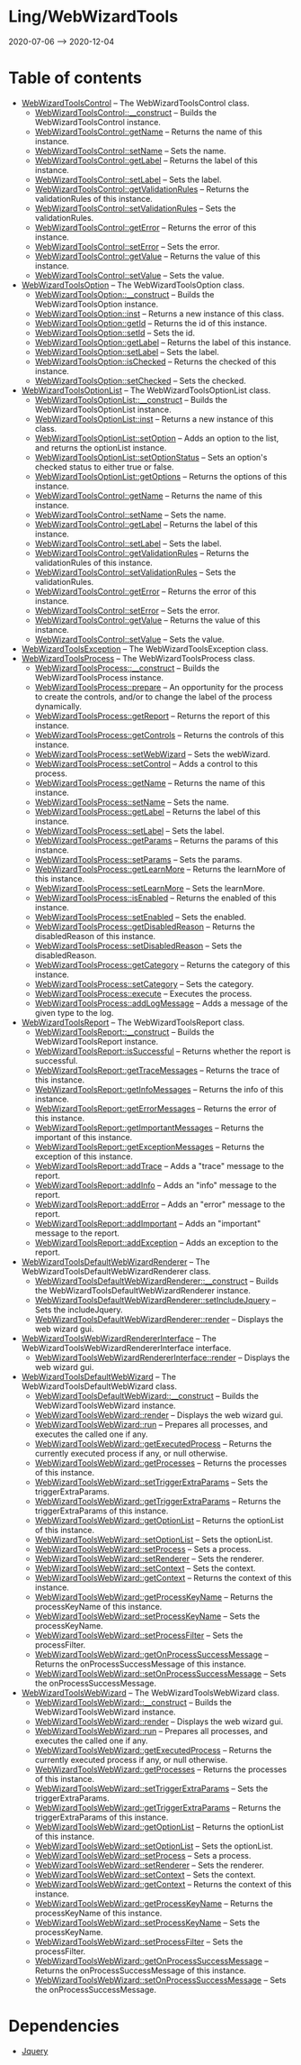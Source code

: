 Ling/WebWizardTools
================
2020-07-06 --> 2020-12-04




Table of contents
===========

- [WebWizardToolsControl](https://github.com/lingtalfi/WebWizardTools/blob/master/doc/api/Ling/WebWizardTools/Controls/WebWizardToolsControl.md) &ndash; The WebWizardToolsControl class.
    - [WebWizardToolsControl::__construct](https://github.com/lingtalfi/WebWizardTools/blob/master/doc/api/Ling/WebWizardTools/Controls/WebWizardToolsControl/__construct.md) &ndash; Builds the WebWizardToolsControl instance.
    - [WebWizardToolsControl::getName](https://github.com/lingtalfi/WebWizardTools/blob/master/doc/api/Ling/WebWizardTools/Controls/WebWizardToolsControl/getName.md) &ndash; Returns the name of this instance.
    - [WebWizardToolsControl::setName](https://github.com/lingtalfi/WebWizardTools/blob/master/doc/api/Ling/WebWizardTools/Controls/WebWizardToolsControl/setName.md) &ndash; Sets the name.
    - [WebWizardToolsControl::getLabel](https://github.com/lingtalfi/WebWizardTools/blob/master/doc/api/Ling/WebWizardTools/Controls/WebWizardToolsControl/getLabel.md) &ndash; Returns the label of this instance.
    - [WebWizardToolsControl::setLabel](https://github.com/lingtalfi/WebWizardTools/blob/master/doc/api/Ling/WebWizardTools/Controls/WebWizardToolsControl/setLabel.md) &ndash; Sets the label.
    - [WebWizardToolsControl::getValidationRules](https://github.com/lingtalfi/WebWizardTools/blob/master/doc/api/Ling/WebWizardTools/Controls/WebWizardToolsControl/getValidationRules.md) &ndash; Returns the validationRules of this instance.
    - [WebWizardToolsControl::setValidationRules](https://github.com/lingtalfi/WebWizardTools/blob/master/doc/api/Ling/WebWizardTools/Controls/WebWizardToolsControl/setValidationRules.md) &ndash; Sets the validationRules.
    - [WebWizardToolsControl::getError](https://github.com/lingtalfi/WebWizardTools/blob/master/doc/api/Ling/WebWizardTools/Controls/WebWizardToolsControl/getError.md) &ndash; Returns the error of this instance.
    - [WebWizardToolsControl::setError](https://github.com/lingtalfi/WebWizardTools/blob/master/doc/api/Ling/WebWizardTools/Controls/WebWizardToolsControl/setError.md) &ndash; Sets the error.
    - [WebWizardToolsControl::getValue](https://github.com/lingtalfi/WebWizardTools/blob/master/doc/api/Ling/WebWizardTools/Controls/WebWizardToolsControl/getValue.md) &ndash; Returns the value of this instance.
    - [WebWizardToolsControl::setValue](https://github.com/lingtalfi/WebWizardTools/blob/master/doc/api/Ling/WebWizardTools/Controls/WebWizardToolsControl/setValue.md) &ndash; Sets the value.
- [WebWizardToolsOption](https://github.com/lingtalfi/WebWizardTools/blob/master/doc/api/Ling/WebWizardTools/Controls/WebWizardToolsOption.md) &ndash; The WebWizardToolsOption class.
    - [WebWizardToolsOption::__construct](https://github.com/lingtalfi/WebWizardTools/blob/master/doc/api/Ling/WebWizardTools/Controls/WebWizardToolsOption/__construct.md) &ndash; Builds the WebWizardToolsOption instance.
    - [WebWizardToolsOption::inst](https://github.com/lingtalfi/WebWizardTools/blob/master/doc/api/Ling/WebWizardTools/Controls/WebWizardToolsOption/inst.md) &ndash; Returns a new instance of this class.
    - [WebWizardToolsOption::getId](https://github.com/lingtalfi/WebWizardTools/blob/master/doc/api/Ling/WebWizardTools/Controls/WebWizardToolsOption/getId.md) &ndash; Returns the id of this instance.
    - [WebWizardToolsOption::setId](https://github.com/lingtalfi/WebWizardTools/blob/master/doc/api/Ling/WebWizardTools/Controls/WebWizardToolsOption/setId.md) &ndash; Sets the id.
    - [WebWizardToolsOption::getLabel](https://github.com/lingtalfi/WebWizardTools/blob/master/doc/api/Ling/WebWizardTools/Controls/WebWizardToolsOption/getLabel.md) &ndash; Returns the label of this instance.
    - [WebWizardToolsOption::setLabel](https://github.com/lingtalfi/WebWizardTools/blob/master/doc/api/Ling/WebWizardTools/Controls/WebWizardToolsOption/setLabel.md) &ndash; Sets the label.
    - [WebWizardToolsOption::isChecked](https://github.com/lingtalfi/WebWizardTools/blob/master/doc/api/Ling/WebWizardTools/Controls/WebWizardToolsOption/isChecked.md) &ndash; Returns the checked of this instance.
    - [WebWizardToolsOption::setChecked](https://github.com/lingtalfi/WebWizardTools/blob/master/doc/api/Ling/WebWizardTools/Controls/WebWizardToolsOption/setChecked.md) &ndash; Sets the checked.
- [WebWizardToolsOptionList](https://github.com/lingtalfi/WebWizardTools/blob/master/doc/api/Ling/WebWizardTools/Controls/WebWizardToolsOptionList.md) &ndash; The WebWizardToolsOptionList class.
    - [WebWizardToolsOptionList::__construct](https://github.com/lingtalfi/WebWizardTools/blob/master/doc/api/Ling/WebWizardTools/Controls/WebWizardToolsOptionList/__construct.md) &ndash; Builds the WebWizardToolsOptionList instance.
    - [WebWizardToolsOptionList::inst](https://github.com/lingtalfi/WebWizardTools/blob/master/doc/api/Ling/WebWizardTools/Controls/WebWizardToolsOptionList/inst.md) &ndash; Returns a new instance of this class.
    - [WebWizardToolsOptionList::setOption](https://github.com/lingtalfi/WebWizardTools/blob/master/doc/api/Ling/WebWizardTools/Controls/WebWizardToolsOptionList/setOption.md) &ndash; Adds an option to the list, and returns the optionList instance.
    - [WebWizardToolsOptionList::setOptionStatus](https://github.com/lingtalfi/WebWizardTools/blob/master/doc/api/Ling/WebWizardTools/Controls/WebWizardToolsOptionList/setOptionStatus.md) &ndash; Sets an option's checked status to either true or false.
    - [WebWizardToolsOptionList::getOptions](https://github.com/lingtalfi/WebWizardTools/blob/master/doc/api/Ling/WebWizardTools/Controls/WebWizardToolsOptionList/getOptions.md) &ndash; Returns the options of this instance.
    - [WebWizardToolsControl::getName](https://github.com/lingtalfi/WebWizardTools/blob/master/doc/api/Ling/WebWizardTools/Controls/WebWizardToolsControl/getName.md) &ndash; Returns the name of this instance.
    - [WebWizardToolsControl::setName](https://github.com/lingtalfi/WebWizardTools/blob/master/doc/api/Ling/WebWizardTools/Controls/WebWizardToolsControl/setName.md) &ndash; Sets the name.
    - [WebWizardToolsControl::getLabel](https://github.com/lingtalfi/WebWizardTools/blob/master/doc/api/Ling/WebWizardTools/Controls/WebWizardToolsControl/getLabel.md) &ndash; Returns the label of this instance.
    - [WebWizardToolsControl::setLabel](https://github.com/lingtalfi/WebWizardTools/blob/master/doc/api/Ling/WebWizardTools/Controls/WebWizardToolsControl/setLabel.md) &ndash; Sets the label.
    - [WebWizardToolsControl::getValidationRules](https://github.com/lingtalfi/WebWizardTools/blob/master/doc/api/Ling/WebWizardTools/Controls/WebWizardToolsControl/getValidationRules.md) &ndash; Returns the validationRules of this instance.
    - [WebWizardToolsControl::setValidationRules](https://github.com/lingtalfi/WebWizardTools/blob/master/doc/api/Ling/WebWizardTools/Controls/WebWizardToolsControl/setValidationRules.md) &ndash; Sets the validationRules.
    - [WebWizardToolsControl::getError](https://github.com/lingtalfi/WebWizardTools/blob/master/doc/api/Ling/WebWizardTools/Controls/WebWizardToolsControl/getError.md) &ndash; Returns the error of this instance.
    - [WebWizardToolsControl::setError](https://github.com/lingtalfi/WebWizardTools/blob/master/doc/api/Ling/WebWizardTools/Controls/WebWizardToolsControl/setError.md) &ndash; Sets the error.
    - [WebWizardToolsControl::getValue](https://github.com/lingtalfi/WebWizardTools/blob/master/doc/api/Ling/WebWizardTools/Controls/WebWizardToolsControl/getValue.md) &ndash; Returns the value of this instance.
    - [WebWizardToolsControl::setValue](https://github.com/lingtalfi/WebWizardTools/blob/master/doc/api/Ling/WebWizardTools/Controls/WebWizardToolsControl/setValue.md) &ndash; Sets the value.
- [WebWizardToolsException](https://github.com/lingtalfi/WebWizardTools/blob/master/doc/api/Ling/WebWizardTools/Exception/WebWizardToolsException.md) &ndash; The WebWizardToolsException class.
- [WebWizardToolsProcess](https://github.com/lingtalfi/WebWizardTools/blob/master/doc/api/Ling/WebWizardTools/Process/WebWizardToolsProcess.md) &ndash; The WebWizardToolsProcess class.
    - [WebWizardToolsProcess::__construct](https://github.com/lingtalfi/WebWizardTools/blob/master/doc/api/Ling/WebWizardTools/Process/WebWizardToolsProcess/__construct.md) &ndash; Builds the WebWizardToolsProcess instance.
    - [WebWizardToolsProcess::prepare](https://github.com/lingtalfi/WebWizardTools/blob/master/doc/api/Ling/WebWizardTools/Process/WebWizardToolsProcess/prepare.md) &ndash; An opportunity for the process to create the controls, and/or to change the label of the process dynamically.
    - [WebWizardToolsProcess::getReport](https://github.com/lingtalfi/WebWizardTools/blob/master/doc/api/Ling/WebWizardTools/Process/WebWizardToolsProcess/getReport.md) &ndash; Returns the report of this instance.
    - [WebWizardToolsProcess::getControls](https://github.com/lingtalfi/WebWizardTools/blob/master/doc/api/Ling/WebWizardTools/Process/WebWizardToolsProcess/getControls.md) &ndash; Returns the controls of this instance.
    - [WebWizardToolsProcess::setWebWizard](https://github.com/lingtalfi/WebWizardTools/blob/master/doc/api/Ling/WebWizardTools/Process/WebWizardToolsProcess/setWebWizard.md) &ndash; Sets the webWizard.
    - [WebWizardToolsProcess::setControl](https://github.com/lingtalfi/WebWizardTools/blob/master/doc/api/Ling/WebWizardTools/Process/WebWizardToolsProcess/setControl.md) &ndash; Adds a control to this process.
    - [WebWizardToolsProcess::getName](https://github.com/lingtalfi/WebWizardTools/blob/master/doc/api/Ling/WebWizardTools/Process/WebWizardToolsProcess/getName.md) &ndash; Returns the name of this instance.
    - [WebWizardToolsProcess::setName](https://github.com/lingtalfi/WebWizardTools/blob/master/doc/api/Ling/WebWizardTools/Process/WebWizardToolsProcess/setName.md) &ndash; Sets the name.
    - [WebWizardToolsProcess::getLabel](https://github.com/lingtalfi/WebWizardTools/blob/master/doc/api/Ling/WebWizardTools/Process/WebWizardToolsProcess/getLabel.md) &ndash; Returns the label of this instance.
    - [WebWizardToolsProcess::setLabel](https://github.com/lingtalfi/WebWizardTools/blob/master/doc/api/Ling/WebWizardTools/Process/WebWizardToolsProcess/setLabel.md) &ndash; Sets the label.
    - [WebWizardToolsProcess::getParams](https://github.com/lingtalfi/WebWizardTools/blob/master/doc/api/Ling/WebWizardTools/Process/WebWizardToolsProcess/getParams.md) &ndash; Returns the params of this instance.
    - [WebWizardToolsProcess::setParams](https://github.com/lingtalfi/WebWizardTools/blob/master/doc/api/Ling/WebWizardTools/Process/WebWizardToolsProcess/setParams.md) &ndash; Sets the params.
    - [WebWizardToolsProcess::getLearnMore](https://github.com/lingtalfi/WebWizardTools/blob/master/doc/api/Ling/WebWizardTools/Process/WebWizardToolsProcess/getLearnMore.md) &ndash; Returns the learnMore of this instance.
    - [WebWizardToolsProcess::setLearnMore](https://github.com/lingtalfi/WebWizardTools/blob/master/doc/api/Ling/WebWizardTools/Process/WebWizardToolsProcess/setLearnMore.md) &ndash; Sets the learnMore.
    - [WebWizardToolsProcess::isEnabled](https://github.com/lingtalfi/WebWizardTools/blob/master/doc/api/Ling/WebWizardTools/Process/WebWizardToolsProcess/isEnabled.md) &ndash; Returns the enabled of this instance.
    - [WebWizardToolsProcess::setEnabled](https://github.com/lingtalfi/WebWizardTools/blob/master/doc/api/Ling/WebWizardTools/Process/WebWizardToolsProcess/setEnabled.md) &ndash; Sets the enabled.
    - [WebWizardToolsProcess::getDisabledReason](https://github.com/lingtalfi/WebWizardTools/blob/master/doc/api/Ling/WebWizardTools/Process/WebWizardToolsProcess/getDisabledReason.md) &ndash; Returns the disabledReason of this instance.
    - [WebWizardToolsProcess::setDisabledReason](https://github.com/lingtalfi/WebWizardTools/blob/master/doc/api/Ling/WebWizardTools/Process/WebWizardToolsProcess/setDisabledReason.md) &ndash; Sets the disabledReason.
    - [WebWizardToolsProcess::getCategory](https://github.com/lingtalfi/WebWizardTools/blob/master/doc/api/Ling/WebWizardTools/Process/WebWizardToolsProcess/getCategory.md) &ndash; Returns the category of this instance.
    - [WebWizardToolsProcess::setCategory](https://github.com/lingtalfi/WebWizardTools/blob/master/doc/api/Ling/WebWizardTools/Process/WebWizardToolsProcess/setCategory.md) &ndash; Sets the category.
    - [WebWizardToolsProcess::execute](https://github.com/lingtalfi/WebWizardTools/blob/master/doc/api/Ling/WebWizardTools/Process/WebWizardToolsProcess/execute.md) &ndash; Executes the process.
    - [WebWizardToolsProcess::addLogMessage](https://github.com/lingtalfi/WebWizardTools/blob/master/doc/api/Ling/WebWizardTools/Process/WebWizardToolsProcess/addLogMessage.md) &ndash; Adds a message of the given type to the log.
- [WebWizardToolsReport](https://github.com/lingtalfi/WebWizardTools/blob/master/doc/api/Ling/WebWizardTools/Report/WebWizardToolsReport.md) &ndash; The WebWizardToolsReport class.
    - [WebWizardToolsReport::__construct](https://github.com/lingtalfi/WebWizardTools/blob/master/doc/api/Ling/WebWizardTools/Report/WebWizardToolsReport/__construct.md) &ndash; Builds the WebWizardToolsReport instance.
    - [WebWizardToolsReport::isSuccessful](https://github.com/lingtalfi/WebWizardTools/blob/master/doc/api/Ling/WebWizardTools/Report/WebWizardToolsReport/isSuccessful.md) &ndash; Returns whether the report is successful.
    - [WebWizardToolsReport::getTraceMessages](https://github.com/lingtalfi/WebWizardTools/blob/master/doc/api/Ling/WebWizardTools/Report/WebWizardToolsReport/getTraceMessages.md) &ndash; Returns the trace of this instance.
    - [WebWizardToolsReport::getInfoMessages](https://github.com/lingtalfi/WebWizardTools/blob/master/doc/api/Ling/WebWizardTools/Report/WebWizardToolsReport/getInfoMessages.md) &ndash; Returns the info of this instance.
    - [WebWizardToolsReport::getErrorMessages](https://github.com/lingtalfi/WebWizardTools/blob/master/doc/api/Ling/WebWizardTools/Report/WebWizardToolsReport/getErrorMessages.md) &ndash; Returns the error of this instance.
    - [WebWizardToolsReport::getImportantMessages](https://github.com/lingtalfi/WebWizardTools/blob/master/doc/api/Ling/WebWizardTools/Report/WebWizardToolsReport/getImportantMessages.md) &ndash; Returns the important of this instance.
    - [WebWizardToolsReport::getExceptionMessages](https://github.com/lingtalfi/WebWizardTools/blob/master/doc/api/Ling/WebWizardTools/Report/WebWizardToolsReport/getExceptionMessages.md) &ndash; Returns the exception of this instance.
    - [WebWizardToolsReport::addTrace](https://github.com/lingtalfi/WebWizardTools/blob/master/doc/api/Ling/WebWizardTools/Report/WebWizardToolsReport/addTrace.md) &ndash; Adds a "trace" message to the report.
    - [WebWizardToolsReport::addInfo](https://github.com/lingtalfi/WebWizardTools/blob/master/doc/api/Ling/WebWizardTools/Report/WebWizardToolsReport/addInfo.md) &ndash; Adds an "info" message to the report.
    - [WebWizardToolsReport::addError](https://github.com/lingtalfi/WebWizardTools/blob/master/doc/api/Ling/WebWizardTools/Report/WebWizardToolsReport/addError.md) &ndash; Adds an "error" message to the report.
    - [WebWizardToolsReport::addImportant](https://github.com/lingtalfi/WebWizardTools/blob/master/doc/api/Ling/WebWizardTools/Report/WebWizardToolsReport/addImportant.md) &ndash; Adds an "important" message to the report.
    - [WebWizardToolsReport::addException](https://github.com/lingtalfi/WebWizardTools/blob/master/doc/api/Ling/WebWizardTools/Report/WebWizardToolsReport/addException.md) &ndash; Adds an exception to the report.
- [WebWizardToolsDefaultWebWizardRenderer](https://github.com/lingtalfi/WebWizardTools/blob/master/doc/api/Ling/WebWizardTools/WebWizard/Renderer/WebWizardToolsDefaultWebWizardRenderer.md) &ndash; The WebWizardToolsDefaultWebWizardRenderer class.
    - [WebWizardToolsDefaultWebWizardRenderer::__construct](https://github.com/lingtalfi/WebWizardTools/blob/master/doc/api/Ling/WebWizardTools/WebWizard/Renderer/WebWizardToolsDefaultWebWizardRenderer/__construct.md) &ndash; Builds the WebWizardToolsDefaultWebWizardRenderer instance.
    - [WebWizardToolsDefaultWebWizardRenderer::setIncludeJquery](https://github.com/lingtalfi/WebWizardTools/blob/master/doc/api/Ling/WebWizardTools/WebWizard/Renderer/WebWizardToolsDefaultWebWizardRenderer/setIncludeJquery.md) &ndash; Sets the includeJquery.
    - [WebWizardToolsDefaultWebWizardRenderer::render](https://github.com/lingtalfi/WebWizardTools/blob/master/doc/api/Ling/WebWizardTools/WebWizard/Renderer/WebWizardToolsDefaultWebWizardRenderer/render.md) &ndash; Displays the web wizard gui.
- [WebWizardToolsWebWizardRendererInterface](https://github.com/lingtalfi/WebWizardTools/blob/master/doc/api/Ling/WebWizardTools/WebWizard/Renderer/WebWizardToolsWebWizardRendererInterface.md) &ndash; The WebWizardToolsWebWizardRendererInterface interface.
    - [WebWizardToolsWebWizardRendererInterface::render](https://github.com/lingtalfi/WebWizardTools/blob/master/doc/api/Ling/WebWizardTools/WebWizard/Renderer/WebWizardToolsWebWizardRendererInterface/render.md) &ndash; Displays the web wizard gui.
- [WebWizardToolsDefaultWebWizard](https://github.com/lingtalfi/WebWizardTools/blob/master/doc/api/Ling/WebWizardTools/WebWizard/WebWizardToolsDefaultWebWizard.md) &ndash; The WebWizardToolsDefaultWebWizard class.
    - [WebWizardToolsDefaultWebWizard::__construct](https://github.com/lingtalfi/WebWizardTools/blob/master/doc/api/Ling/WebWizardTools/WebWizard/WebWizardToolsDefaultWebWizard/__construct.md) &ndash; Builds the WebWizardToolsWebWizard instance.
    - [WebWizardToolsWebWizard::render](https://github.com/lingtalfi/WebWizardTools/blob/master/doc/api/Ling/WebWizardTools/WebWizard/WebWizardToolsWebWizard/render.md) &ndash; Displays the web wizard gui.
    - [WebWizardToolsWebWizard::run](https://github.com/lingtalfi/WebWizardTools/blob/master/doc/api/Ling/WebWizardTools/WebWizard/WebWizardToolsWebWizard/run.md) &ndash; Prepares all processes, and executes the called one if any.
    - [WebWizardToolsWebWizard::getExecutedProcess](https://github.com/lingtalfi/WebWizardTools/blob/master/doc/api/Ling/WebWizardTools/WebWizard/WebWizardToolsWebWizard/getExecutedProcess.md) &ndash; Returns the currently executed process if any, or null otherwise.
    - [WebWizardToolsWebWizard::getProcesses](https://github.com/lingtalfi/WebWizardTools/blob/master/doc/api/Ling/WebWizardTools/WebWizard/WebWizardToolsWebWizard/getProcesses.md) &ndash; Returns the processes of this instance.
    - [WebWizardToolsWebWizard::setTriggerExtraParams](https://github.com/lingtalfi/WebWizardTools/blob/master/doc/api/Ling/WebWizardTools/WebWizard/WebWizardToolsWebWizard/setTriggerExtraParams.md) &ndash; Sets the triggerExtraParams.
    - [WebWizardToolsWebWizard::getTriggerExtraParams](https://github.com/lingtalfi/WebWizardTools/blob/master/doc/api/Ling/WebWizardTools/WebWizard/WebWizardToolsWebWizard/getTriggerExtraParams.md) &ndash; Returns the triggerExtraParams of this instance.
    - [WebWizardToolsWebWizard::getOptionList](https://github.com/lingtalfi/WebWizardTools/blob/master/doc/api/Ling/WebWizardTools/WebWizard/WebWizardToolsWebWizard/getOptionList.md) &ndash; Returns the optionList of this instance.
    - [WebWizardToolsWebWizard::setOptionList](https://github.com/lingtalfi/WebWizardTools/blob/master/doc/api/Ling/WebWizardTools/WebWizard/WebWizardToolsWebWizard/setOptionList.md) &ndash; Sets the optionList.
    - [WebWizardToolsWebWizard::setProcess](https://github.com/lingtalfi/WebWizardTools/blob/master/doc/api/Ling/WebWizardTools/WebWizard/WebWizardToolsWebWizard/setProcess.md) &ndash; Sets a process.
    - [WebWizardToolsWebWizard::setRenderer](https://github.com/lingtalfi/WebWizardTools/blob/master/doc/api/Ling/WebWizardTools/WebWizard/WebWizardToolsWebWizard/setRenderer.md) &ndash; Sets the renderer.
    - [WebWizardToolsWebWizard::setContext](https://github.com/lingtalfi/WebWizardTools/blob/master/doc/api/Ling/WebWizardTools/WebWizard/WebWizardToolsWebWizard/setContext.md) &ndash; Sets the context.
    - [WebWizardToolsWebWizard::getContext](https://github.com/lingtalfi/WebWizardTools/blob/master/doc/api/Ling/WebWizardTools/WebWizard/WebWizardToolsWebWizard/getContext.md) &ndash; Returns the context of this instance.
    - [WebWizardToolsWebWizard::getProcessKeyName](https://github.com/lingtalfi/WebWizardTools/blob/master/doc/api/Ling/WebWizardTools/WebWizard/WebWizardToolsWebWizard/getProcessKeyName.md) &ndash; Returns the processKeyName of this instance.
    - [WebWizardToolsWebWizard::setProcessKeyName](https://github.com/lingtalfi/WebWizardTools/blob/master/doc/api/Ling/WebWizardTools/WebWizard/WebWizardToolsWebWizard/setProcessKeyName.md) &ndash; Sets the processKeyName.
    - [WebWizardToolsWebWizard::setProcessFilter](https://github.com/lingtalfi/WebWizardTools/blob/master/doc/api/Ling/WebWizardTools/WebWizard/WebWizardToolsWebWizard/setProcessFilter.md) &ndash; Sets the processFilter.
    - [WebWizardToolsWebWizard::getOnProcessSuccessMessage](https://github.com/lingtalfi/WebWizardTools/blob/master/doc/api/Ling/WebWizardTools/WebWizard/WebWizardToolsWebWizard/getOnProcessSuccessMessage.md) &ndash; Returns the onProcessSuccessMessage of this instance.
    - [WebWizardToolsWebWizard::setOnProcessSuccessMessage](https://github.com/lingtalfi/WebWizardTools/blob/master/doc/api/Ling/WebWizardTools/WebWizard/WebWizardToolsWebWizard/setOnProcessSuccessMessage.md) &ndash; Sets the onProcessSuccessMessage.
- [WebWizardToolsWebWizard](https://github.com/lingtalfi/WebWizardTools/blob/master/doc/api/Ling/WebWizardTools/WebWizard/WebWizardToolsWebWizard.md) &ndash; The WebWizardToolsWebWizard class.
    - [WebWizardToolsWebWizard::__construct](https://github.com/lingtalfi/WebWizardTools/blob/master/doc/api/Ling/WebWizardTools/WebWizard/WebWizardToolsWebWizard/__construct.md) &ndash; Builds the WebWizardToolsWebWizard instance.
    - [WebWizardToolsWebWizard::render](https://github.com/lingtalfi/WebWizardTools/blob/master/doc/api/Ling/WebWizardTools/WebWizard/WebWizardToolsWebWizard/render.md) &ndash; Displays the web wizard gui.
    - [WebWizardToolsWebWizard::run](https://github.com/lingtalfi/WebWizardTools/blob/master/doc/api/Ling/WebWizardTools/WebWizard/WebWizardToolsWebWizard/run.md) &ndash; Prepares all processes, and executes the called one if any.
    - [WebWizardToolsWebWizard::getExecutedProcess](https://github.com/lingtalfi/WebWizardTools/blob/master/doc/api/Ling/WebWizardTools/WebWizard/WebWizardToolsWebWizard/getExecutedProcess.md) &ndash; Returns the currently executed process if any, or null otherwise.
    - [WebWizardToolsWebWizard::getProcesses](https://github.com/lingtalfi/WebWizardTools/blob/master/doc/api/Ling/WebWizardTools/WebWizard/WebWizardToolsWebWizard/getProcesses.md) &ndash; Returns the processes of this instance.
    - [WebWizardToolsWebWizard::setTriggerExtraParams](https://github.com/lingtalfi/WebWizardTools/blob/master/doc/api/Ling/WebWizardTools/WebWizard/WebWizardToolsWebWizard/setTriggerExtraParams.md) &ndash; Sets the triggerExtraParams.
    - [WebWizardToolsWebWizard::getTriggerExtraParams](https://github.com/lingtalfi/WebWizardTools/blob/master/doc/api/Ling/WebWizardTools/WebWizard/WebWizardToolsWebWizard/getTriggerExtraParams.md) &ndash; Returns the triggerExtraParams of this instance.
    - [WebWizardToolsWebWizard::getOptionList](https://github.com/lingtalfi/WebWizardTools/blob/master/doc/api/Ling/WebWizardTools/WebWizard/WebWizardToolsWebWizard/getOptionList.md) &ndash; Returns the optionList of this instance.
    - [WebWizardToolsWebWizard::setOptionList](https://github.com/lingtalfi/WebWizardTools/blob/master/doc/api/Ling/WebWizardTools/WebWizard/WebWizardToolsWebWizard/setOptionList.md) &ndash; Sets the optionList.
    - [WebWizardToolsWebWizard::setProcess](https://github.com/lingtalfi/WebWizardTools/blob/master/doc/api/Ling/WebWizardTools/WebWizard/WebWizardToolsWebWizard/setProcess.md) &ndash; Sets a process.
    - [WebWizardToolsWebWizard::setRenderer](https://github.com/lingtalfi/WebWizardTools/blob/master/doc/api/Ling/WebWizardTools/WebWizard/WebWizardToolsWebWizard/setRenderer.md) &ndash; Sets the renderer.
    - [WebWizardToolsWebWizard::setContext](https://github.com/lingtalfi/WebWizardTools/blob/master/doc/api/Ling/WebWizardTools/WebWizard/WebWizardToolsWebWizard/setContext.md) &ndash; Sets the context.
    - [WebWizardToolsWebWizard::getContext](https://github.com/lingtalfi/WebWizardTools/blob/master/doc/api/Ling/WebWizardTools/WebWizard/WebWizardToolsWebWizard/getContext.md) &ndash; Returns the context of this instance.
    - [WebWizardToolsWebWizard::getProcessKeyName](https://github.com/lingtalfi/WebWizardTools/blob/master/doc/api/Ling/WebWizardTools/WebWizard/WebWizardToolsWebWizard/getProcessKeyName.md) &ndash; Returns the processKeyName of this instance.
    - [WebWizardToolsWebWizard::setProcessKeyName](https://github.com/lingtalfi/WebWizardTools/blob/master/doc/api/Ling/WebWizardTools/WebWizard/WebWizardToolsWebWizard/setProcessKeyName.md) &ndash; Sets the processKeyName.
    - [WebWizardToolsWebWizard::setProcessFilter](https://github.com/lingtalfi/WebWizardTools/blob/master/doc/api/Ling/WebWizardTools/WebWizard/WebWizardToolsWebWizard/setProcessFilter.md) &ndash; Sets the processFilter.
    - [WebWizardToolsWebWizard::getOnProcessSuccessMessage](https://github.com/lingtalfi/WebWizardTools/blob/master/doc/api/Ling/WebWizardTools/WebWizard/WebWizardToolsWebWizard/getOnProcessSuccessMessage.md) &ndash; Returns the onProcessSuccessMessage of this instance.
    - [WebWizardToolsWebWizard::setOnProcessSuccessMessage](https://github.com/lingtalfi/WebWizardTools/blob/master/doc/api/Ling/WebWizardTools/WebWizard/WebWizardToolsWebWizard/setOnProcessSuccessMessage.md) &ndash; Sets the onProcessSuccessMessage.


Dependencies
============
- [Jquery](https://github.com/lingtalfi/Jquery)


